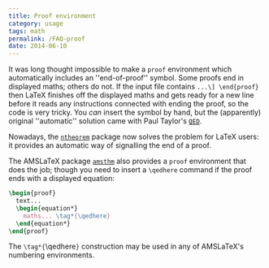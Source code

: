 ```yaml
---
title: Proof environment
category: usage
tags: math
permalink: /FAQ-proof
date: 2014-06-10
---
```


It was long thought impossible to make a `proof`
environment which automatically includes an ''end-of-proof'' symbol.
Some proofs end in displayed maths; others do not.  If the input file
contains 
`...\] \end{proof}` then LaTeX finishes off
the displayed maths and gets ready for a new line before it reads any
instructions connected with ending the proof, so the code is very
tricky.  You _can_ insert the symbol by hand, but the
(apparently) original ''automatic'' solution came with Paul Taylor's
[`QED`](https://ctan.org/pkg/QED).

Nowadays, the [`ntheorem`](https://ctan.org/pkg/ntheorem) package now solves the problem for
LaTeX users: it provides an automatic way of signalling
the end of a proof.

The AMSLaTeX package [`amsthm`](https://ctan.org/pkg/amsthm) also provides a
`proof` environment that does the job; though you need to
insert a `\qedhere` command if the proof ends with a displayed
equation:
```latex
\begin{proof}
  text...
  \begin{equation*}
    maths... \tag*{\qedhere}
  \end{equation*}
\end{proof}
```
The `\tag*{`\qedhere`}` construction may be used in any of
AMSLaTeX's numbering environments.

